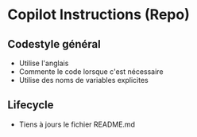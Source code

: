 # Copilot Instructions (Repo)

## Codestyle général
- Utilise l'anglais
- Commente le code lorsque c'est nécessaire
- Utilise des noms de variables explicites

## Lifecycle
- Tiens à jours le fichier README.md